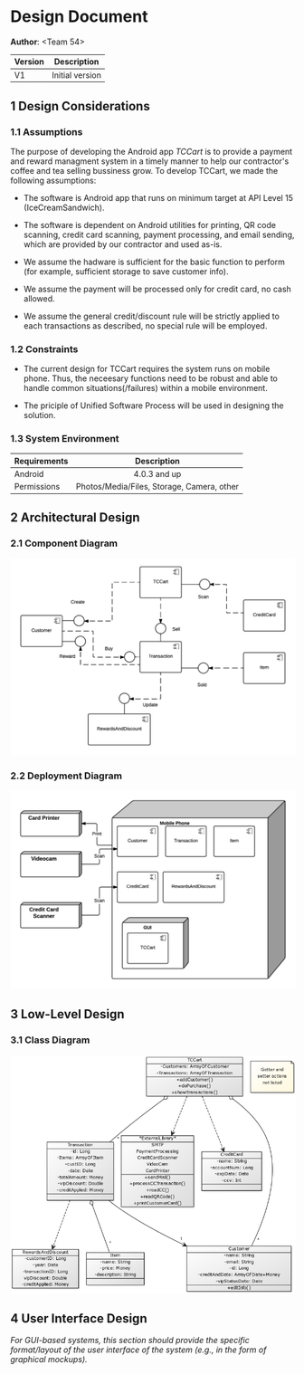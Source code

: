 # Design Document

**Author**: \<Team 54\>

| Version | Description     |
| --------|:---------------:|
| V1      | Initial version |

## 1 Design Considerations

### 1.1 Assumptions

The purpose of developing the Android app *TCCart* is to provide a payment and reward managment system in a timely manner to help our contractor's coffee and tea selling bussiness grow. To develop TCCart, we made the following assumptions:

- The software is Android app that runs on minimum target at API Level 15 (IceCreamSandwich).

- The software is dependent on Android utilities for printing, QR code scanning, credit card scanning,  payment processing, and email sending, which are provided by our contractor and used as-is.

- We assume the hadware is sufficient for the basic function to perform (for example, sufficient storage to save customer info). 

- We assume the payment will be processed only for credit card, no cash allowed. 

- We assume the general credit/discount rule will be strictly applied to each transactions as described, no special rule will be employed.

### 1.2 Constraints

- The current design for TCCart requires the system runs on mobile phone. Thus, the neceesary functions need to
be robust and able to handle common situations(/failures) within a mobile environment.

- The priciple of Unified Software Process will be used in designing the solution.

### 1.3 System Environment

| Requirements | Description     |
| --------|:---------------:|
| Android     | 4.0.3 and up |
| Permissions     | Photos/Media/Files, Storage, Camera, other |

## 2 Architectural Design

### 2.1 Component Diagram

![Image Text](./Component_Diagram.png)

### 2.2 Deployment Diagram

![Image Text](./Deployment_Diagram.png)

## 3 Low-Level Design

### 3.1 Class Diagram

![Image Text](../Design-Team/design-team.png)

## 4 User Interface Design
*For GUI-based systems, this section should provide the specific format/layout of the user interface of the system (e.g., in the form of graphical mockups).*

